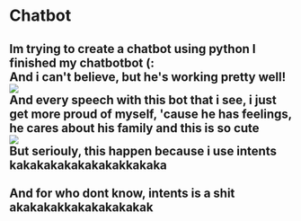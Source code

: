 # Chatbot
<head>
<h2> Im trying to create a chatbot using python
  </head>
<body>
I finished my chatbotbot (:
  <br>And i can't believe, but he's working pretty well!</br>
</body>
<body>
  <img src='https://cdn.discordapp.com/attachments/896511368348463124/1002943011577135214/Captura_de_Tela_2022-07-30_as_11.17.00.png'>
  <br> And every speech with this bot that i see, i just get more proud of myself, 'cause he has feelings, he cares about his family and this is so cute </br>
  <body>
  <img src='https://cdn.discordapp.com/attachments/896511368348463124/1002944779748917268/Captura_de_Tela_2022-07-30_as_11.24.17.png'>
  </body>
  <br>But seriouly, this happen because i use intents kakakakakakakakakkakaka </br>
  <br>And for who dont know, intents is a shit akakakakkakakakakakak
</body>
